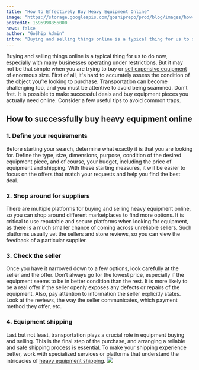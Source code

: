 ```yaml
---
title: "How to Effectively Buy Heavy Equipment Online"
image: "https://storage.googleapis.com/goshiprepo/prod/blog/images/how-to-effectively-buy-heavy-equipment-online.png"
postedAt: 1595998856000
news: false
author: "GoShip Admin"
intro: "Buying and selling things online is a typical thing for us to do now, especially with many businesses operating under restrictions. But it may  not be that simple when you are trying to buy or sell expensive equipment of enormous size. First of all, it's hard to accurately assess the condition of the object you’re looking to purchase. Transportation can become challenging too, and you must be attentive to avoid being scammed. Don't fret. It is possible to make successful deals and buy equipment pieces you a"
---
```

Buying and selling things online is a typical thing for us to do now, especially with many businesses operating under restrictions. But it may  not be that simple when you are trying to buy or [sell expensive equipment](https://www.goship.com/blog/how-to-sell-heavy-equipment-online/) of enormous size. First of all, it's hard to accurately assess the condition of the object you’re looking to purchase. Transportation can become challenging too, and you must be attentive to avoid being scammed. Don't fret. It is possible to make successful deals and buy equipment pieces you actually need online. Consider a few useful tips to avoid common traps.

How to successfully buy heavy equipment online
----------------------------------------------

### 1\. Define your requirements

Before starting your search, determine what exactly it is that you are looking for. Define the type, size, dimensions, purpose, condition of the desired equipment piece, and of course, your budget, including the price of equipment and shipping. With these starting measures, it will be easier to focus on the offers that match your requests and help you find the best deal.

### 2\. Shop around for suppliers

There are multiple platforms for buying and selling heavy equipment online, so you can shop around different marketplaces to find more options. It is critical to use reputable and secure platforms when looking for equipment, as there is a much smaller chance of coming across unreliable sellers. Such platforms usually vet the sellers and store reviews, so you can view the feedback of a particular supplier.

### 3\. Check the seller

Once you have it narrowed down to a few options, look carefully at the seller and the offer. Don’t always go for the lowest price, especially if the equipment seems to be in better condition than the rest. It is more likely to be a real offer if the seller openly exposes any defects or repairs of the equipment. Also, pay attention to information the seller explicitly states. Look at the reviews, the way the seller communicates, which payment method they offer, etc.

### 4\. Equipment shipping

Last but not least, transportation plays a crucial role in equipment buying and selling. This is the final step of the purchase, and arranging a reliable and safe shipping process is essential. To make your shipping experience better, work with specialized services or platforms that understand the intricacies of [heavy equipment shipping](https://www.goship.com/blog/how-do-you-ship-heavy-equipment/). [![](https://www.goship.com/wp-content/uploads/2021/02/1ace89b4-fe28-40ff-a2a7-4cddc60fc9ec.png)](https://www.goship.com/)
